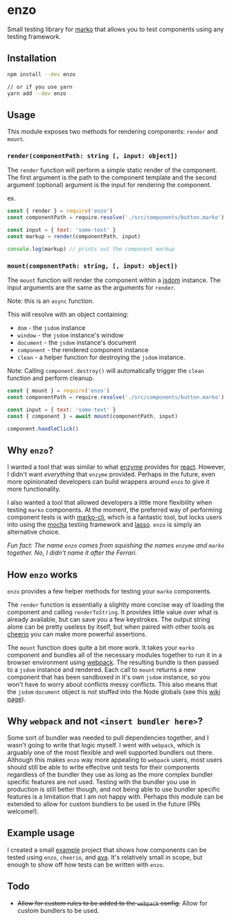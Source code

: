 # enzo

Small testing library for [marko](https://github.com/markojs/marko)
that allows you to test components using any testing framework.

## Installation

```sh
npm install --dev enzo

// or if you use yarn
yarn add --dev enzo
```

## Usage

This module exposes two methods for rendering components: `render` and `mount`.

### `render(componentPath: string [, input: object])`

The `render` function will perform a simple static
render of the component. The first argument is the path to the component
template and the second argument (optional) argument is the
input for rendering the component.

ex.

```js
const { render } = require('enzo')
const componentPath = require.resolve('./src/components/button.marko')

const input = { text: 'some-text' }
const markup = render(componentPath, input)

console.log(markup) // prints out the component markup
```

### `mount(componentPath: string, [, input: object])`

The `mount` function will render the component within
a [jsdom](https://github.com/tmpvar/jsdom) instance.
The input arguments are the same as the arguments for `render`.

Note: this is an `async` function.

This will resolve with an object containing:

-   `dom` - the `jsdom` instance
-   `window` - the `jsdom` instance's window
-   `document` - the `jsdom` instance's document
-   `component` - the rendered component instance
-   `clean` - a helper function for destroying the
    `jsdom` instance.

Note: Calling `component.destroy()` will automatically
trigger the `clean` function and perform cleanup.

```js
const { mount } = require('enzo')
const componentPath = require.resolve('./src/components/button.marko')

const input = { text: 'some-text' }
const { component } = await mount(componentPath, input)

component.handleClick()
```

## Why `enzo`?

I wanted a tool that was similar to what
[enzyme](https://github.com/airbnb/enzyme) provides for
[react](https://github.com/facebook/react).
However, I didn't want _everything_ that `enzyme` provided.
Perhaps in the future, even more opinionated developers can build wrappers
around `enzo` to give it more functionality.

I also wanted a tool that allowed developers a little more flexibility
when testing `marko` components. At the moment, the preferred
way of performing component tests is with
[marko-cli](https://github.com/marko-js/marko-cli), which
is a fantastic tool, but locks users into using the
[mocha](https://github.com/mochajs/mocha) testing framework
and [lasso](https://github.com/lasso-js/lasso).
`enzo` is simply an alternative choice.

_Fun fact: The name `enzo` comes from squishing the names
`enzyme` and `marko` together. No, I didn't name it after
the Ferrari._

## How `enzo` works

`enzo` provides a few helper methods for testing your `marko` components.

The `render` function is essentially a slightly more
concise way of loading the component and calling `renderToString`.
It provides little value over what is already available, but can save
you a few keystrokes. The output string alone can be pretty useless by
itself, but when paired with other tools as
[cheerio](https://github.com/cheeriojs/cheerio)
you can make more powerful assertions.

The `mount` function does quite a bit more work. It takes
your `marko` component and bundles all of the necessary modules
together to run it in a browser environment using
[webpack](https://github.com/webpack/webpack). The resulting
bundle is then passed to a `jsdom` instance and rendered.
Each call to `mount` returns a new component that has been
sandboxed in it's own `jsdom` instance, so you won't have to
worry about conflicts messy conflicts. This also means that the `jsdom`
`document` object is _not_ stuffed into the Node globals
(see this [wiki page](https://github.com/tmpvar/jsdom/wiki/Don%27t-stuff-jsdom-globals-onto-the-Node-global)).

## Why `webpack` and not `<insert bundler here>`?

Some sort of bundler was needed to pull dependencies together,
and I wasn't going to write that logic myself. I went with
`webpack`, which is arguably one of the most flexible and well
supported bundlers out there. Although this makes `enzo`
way more appealing to `webpack` users, most users should
still be able to write effective unit tests for their
components regardless of the bundler they use as long as
the more complex bundler specific features are not used.
Testing with the bundler you use in production is still better though,
and not being able to use bundler specific features is
a limitation that I am not happy with.
Perhaps this module can be extended to allow for
custom bundlers to be used in the future (PRs welcome!).

## Example usage

I created a small [example](https://github.com/charlieduong94/enzo-ava-example)
project that shows how components can be tested using
`enzo`, `cheerio`, and [ava](https://github.com/avajs/ava).
It's relatively small in scope, but enough to show off how tests
can be written with `enzo`.

## Todo
-   ~~Allow for custom rules to be added to the `webpack` config.~~
    Allow for custom bundlers to be used.

